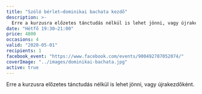 ```yaml
---
title: "Szóló bérlet—dominikai bachata kezdő"
description: >-
  Erre a kurzusra előzetes tánctudás nélkül is lehet jönni, vagy újrakezdőként.
date: "Hétfő 19:30–21:00"
price: 4800
occasions: 4
valid: "2020-05-01"
recipients: 1
facebook_event: "https://www.facebook.com/events/900492787052074/"
coverImage: "../images/dominikai-bachata.jpg"
active: true
---
```


Erre a kurzusra előzetes tánctudás nélkül is lehet jönni, vagy újrakezdőként.